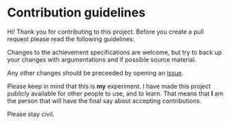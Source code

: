# Contribution guidelines

Hi! Thank you for contributing to this project. Before you create a pull request please read the following guidelines:

Changes to the achievement specifications are welcome, but try to back up your changes with argumentations and if possible source material.

Any other changes should be preceeded by opening an [issue](https://github.com/timoschinkel/civ-achievement-explorer/issues/new/choose).

Please keep in mind that this is **my** experiment. I have made this project publicly available for other people to use, and to learn. That means that **I** am the person that will have the final say about accepting contributions.

Please stay civil.
